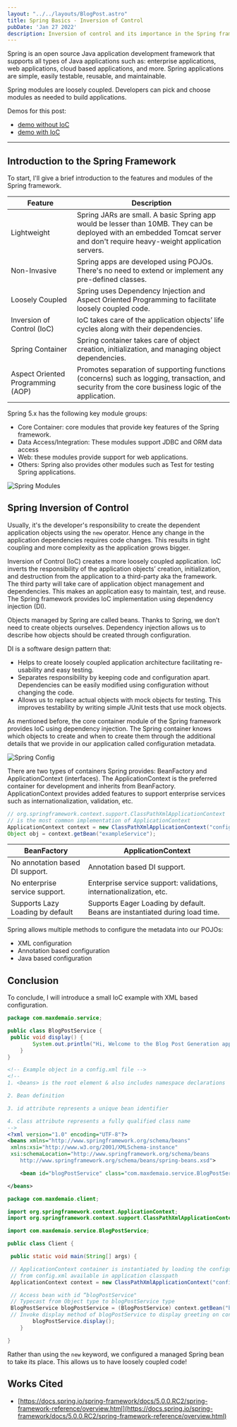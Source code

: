 ```yaml
---
layout: "../../layouts/BlogPost.astro"
title: Spring Basics - Inversion of Control
pubDate: 'Jan 27 2022'
description: Inversion of control and its importance in the Spring framework.
---
```


Spring is an open source Java application development framework that supports all types of Java applications such as: enterprise applications, web applications, cloud based applications, and more. Spring applications are simple, easily testable, reusable, and maintainable.

Spring modules are loosely coupled. Developers can pick and choose modules as needed to build applications.

Demos for this post:

- [demo without IoC](https://github.com/maxdemaio/demos/tree/main/demo1-blog-post-java)
- [demo with IoC](https://github.com/maxdemaio/demos/tree/main/demo2-spring-ioc)

---

## Introduction to the Spring Framework

To start, I'll give a brief introduction to the features and modules of the Spring framework.

| Feature                           | Description                                                                                                                                                                  |
| --------------------------------- | ---------------------------------------------------------------------------------------------------------------------------------------------------------------------------- |
| Lightweight                       | Spring JARs are small. A basic Spring app would be lesser than 10MB. They can be deployed with an embedded Tomcat server and don't require heavy-weight application servers. |
| Non-Invasive                      | Spring apps are developed using POJOs. There's no need to extend or implement any pre-defined classes.                                                                       |
| Loosely Coupled                   | Spring uses Dependency Injection and Aspect Oriented Programming to facilitate loosely coupled code.                                                                         |
| Inversion of Control (IoC)        | IoC takes care of the application objects’ life cycles along with their dependencies.                                                                                        |
| Spring Container                  | Spring container takes care of object creation, initialization, and managing object dependencies.                                                                            |
| Aspect Oriented Programming (AOP) | Promotes separation of supporting functions (concerns) such as logging, transaction, and security from the core business logic of the application.                           |

Spring 5.x has the following key module groups:

- Core Container: core modules that provide key features of the Spring framework.
- Data Access/Integration: These modules support JDBC and ORM data access
- Web: these modules provide support for web applications.
- Others: Spring also provides other modules such as Test for testing Spring applications.

![Spring Modules](/spring/springModules.png)

## Spring Inversion of Control

Usually, it's the developer's responsibility to create the dependent application objects using the `new` operator. Hence any change in the application dependencies requires code changes. This results in tight coupling and more complexity as the application grows bigger.

Inversion of Control (IoC) creates a more loosely coupled application. IoC inverts the responsibility of the application objects’ creation, initialization, and destruction from the application to a third-party aka the framework. The third party will take care of application object management and dependencies. This makes an application easy to maintain, test, and reuse. The Spring framework provides IoC implementation using dependency injection (DI).

Objects managed by Spring are called beans. Thanks to Spring, we don’t need to create objects ourselves. Dependency injection allows us to describe how objects should be created through configuration.

DI is a software design pattern that:

- Helps to create loosely coupled application architecture facilitating re-usability and easy testing.
- Separates responsibility by keeping code and configuration apart. Dependencies can be easily modified using configuration without changing the code.
- Allows us to replace actual objects with mock objects for testing. This improves testability by writing simple JUnit tests that use mock objects.

As mentioned before, the core container module of the Spring framework provides IoC using dependency injection. The Spring container knows which objects to create and when to create them through the additional details that we provide in our application called configuration metadata.

![Spring Config](/spring/config.png)

There are two types of containers Spring provides: BeanFactory and ApplicationContext (interfaces). The ApplicationContext is the preferred container for development and inherits from BeanFactory. ApplicationContext provides added features to support enterprise services such as internationalization, validation, etc.

```java
// org.springframework.context.support.ClassPathXmlApplicationContext
// is the most common implementation of ApplicationContext
ApplicationContext context = new ClassPathXmlApplicationContext("config.xml");
Object obj = context.getBean("exampleService");
```

| BeanFactory                      | ApplicationContext                                                          |
| -------------------------------- | --------------------------------------------------------------------------- |
| No annotation based DI support.  | Annotation based DI support.                                                |
| No enterprise service support.   | Enterprise service support: validations, internationalization, etc.         |
| Supports Lazy Loading by default | Supports Eager Loading by default. Beans are instantiated during load time. |

Spring allows multiple methods to configure the metadata into our POJOs:

- XML configuration
- Annotation based configuration
- Java based configuration

## Conclusion

To conclude, I will introduce a small IoC example with XML based configuration.

```java
package com.maxdemaio.service;

public class BlogPostService {
 public void display() {
        System.out.println("Hi, Welcome to the Blog Post Generation application");
    }
}
```

```xml
<!-- Example object in a config.xml file -->
<!--
1. <beans> is the root element & also includes namespace declarations

2. Bean definition

3. id attribute represents a unique bean identifier

4. class attribute represents a fully qualified class name
-->
<?xml version="1.0" encoding="UTF-8"?>
<beans xmlns="http://www.springframework.org/schema/beans"
 xmlns:xsi="http://www.w3.org/2001/XMLSchema-instance"
 xsi:schemaLocation="http://www.springframework.org/schema/beans
    http://www.springframework.org/schema/beans/spring-beans.xsd">

    <bean id="blogPostService" class="com.maxdemaio.service.BlogPostService" />

</beans>
```

```java
package com.maxdemaio.client;

import org.springframework.context.ApplicationContext;
import org.springframework.context.support.ClassPathXmlApplicationContext;

import com.maxdemaio.service.BlogPostService;

public class Client {

 public static void main(String[] args) {

 // ApplicationContext container is instantiated by loading the configuration
 // from config.xml available in application classpath
 ApplicationContext context = new ClassPathXmlApplicationContext("config.xml");

 // Access bean with id “blogPostService"
 // Typecast from Object type to blogPostService type
 BlogPostService blogPostService = (BlogPostService) context.getBean("blogPostService");
 // Invoke display method of blogPostService to display greeting on console
        blogPostService.display();
    }

}
```

Rather than using the `new` keyword, we configured a managed Spring bean to take its place. This allows us to have loosely coupled code!

## Works Cited

- [https://docs.spring.io/spring-framework/docs/5.0.0.RC2/spring-framework-reference/overview.html](https://docs.spring.io/spring-framework/docs/5.0.0.RC2/spring-framework-reference/overview.html)
